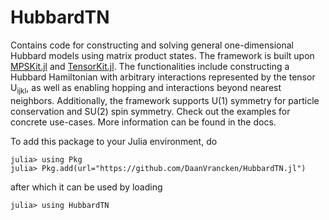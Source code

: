# HubbardTN

Contains code for constructing and solving general one-dimensional Hubbard models using matrix product states. The framework is built upon [MPSKit.jl](https://github.com/QuantumKitHub/MPSKit.jl) and [TensorKit.jl](https://github.com/jutho/TensorKit.jl). The functionalities include constructing a Hubbard Hamiltonian with arbitrary interactions represented by the tensor U<sub>ijkl</sub>, as well as enabling hopping and interactions beyond nearest neighbors. Additionally, the framework supports U(1) symmetry for particle conservation and SU(2) spin symmetry. Check out the examples for concrete use-cases. More information can be found in the docs.

To add this package to your Julia environment, do
```
julia> using Pkg
julia> Pkg.add(url="https://github.com/DaanVrancken/HubbardTN.jl")
```
after which it can be used by loading
```
julia> using HubbardTN
```
